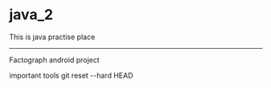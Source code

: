 java_2
======

This is java practise place
___________
Factograph android project

important tools
git reset --hard HEAD